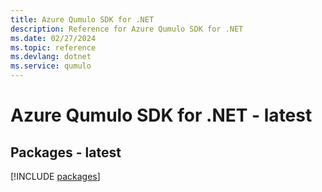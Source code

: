 ```yaml
---
title: Azure Qumulo SDK for .NET
description: Reference for Azure Qumulo SDK for .NET
ms.date: 02/27/2024
ms.topic: reference
ms.devlang: dotnet
ms.service: qumulo
---
```

# Azure Qumulo SDK for .NET - latest
## Packages - latest
[!INCLUDE [packages](qumulo-index.md)]